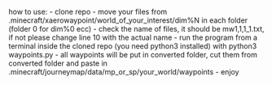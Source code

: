 how to use:
    - clone repo 
    - move your files from .minecraft/xaerowaypoint/world_of_your_interest/dim%N in each folder
    (folder 0 for dim%0 ecc)
    - check the name of files, it should be mw1,1,1_1.txt, if not please change line 10 with the actual name 
    - run the program from a terminal inside the cloned repo (you need python3 installed) with python3 waypoints.py 
    - all waypoints will be put in converted folder, cut them from converted folder and paste in .minecraft/journeymap/data/mp_or_sp/your_world/waypoints 
    - enjoy